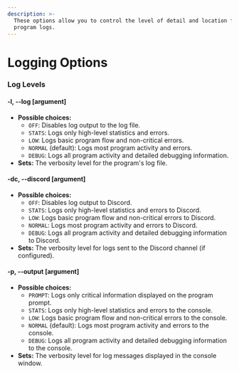 ```yaml
---
description: >-
  These options allow you to control the level of detail and location for
  program logs.
---
```


# Logging Options

### Log Levels

#### -l, --log \[argument]

* **Possible choices:**
  * `OFF`: Disables log output to the log file.
  * `STATS`: Logs only high-level statistics and errors.
  * `LOW`: Logs basic program flow and non-critical errors.
  * `NORMAL` (default): Logs most program activity and errors.
  * `DEBUG`: Logs all program activity and detailed debugging information.
* **Sets:** The verbosity level for the program's log file.

#### -dc, --discord \[argument]

* **Possible choices:**
  * `OFF`: Disables log output to Discord.
  * `STATS`: Logs only high-level statistics and errors to Discord.
  * `LOW`: Logs basic program flow and non-critical errors to Discord.
  * `NORMAL`: Logs most program activity and errors to Discord.
  * `DEBUG`: Logs all program activity and detailed debugging information to Discord.
* **Sets:** The verbosity level for logs sent to the Discord channel (if configured).

#### -p, --output \[argument]

* **Possible choices:**
  * `PROMPT`: Logs only critical information displayed on the program prompt.
  * `STATS`: Logs only high-level statistics and errors to the console.
  * `LOW`: Logs basic program flow and non-critical errors to the console.
  * `NORMAL` (default): Logs most program activity and errors to the console.
  * `DEBUG`: Logs all program activity and detailed debugging information to the console.
* **Sets:** The verbosity level for log messages displayed in the console window.
